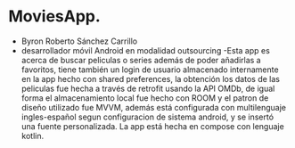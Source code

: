 # MoviesApp. 
- Byron Roberto Sánchez Carrillo
- desarrollador móvil Android en modalidad outsourcing
-Esta app es acerca de buscar peliculas o series además de poder añadirlas a favoritos, tiene también un login de usuario almacenado internamente en la app hecho con shared preferences, la obtención los datos de las peliculas fue hecha a través de retrofit usando la API OMDb, de igual forma el almacenamiento local fue hecho con ROOM y el patron de diseño utilizado fue MVVM, además está configurada con multilenguaje ingles-español segun configuracion de sistema android, y se insertó una fuente personalizada. La app está hecha en compose con lenguaje kotlin. 

